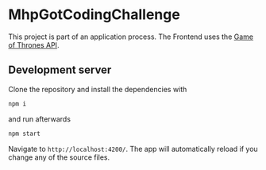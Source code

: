 # MhpGotCodingChallenge

This project is part of an application process.
The Frontend uses the [Game of Thrones API](https://anapioficeandfire.com/).

## Development server
Clone the repository and install the dependencies with
  ```bash
  npm i
  ```
and run afterwards
  ```bash
  npm start
  ```
Navigate to `http://localhost:4200/`. The app will automatically reload if you change any of the source files.


